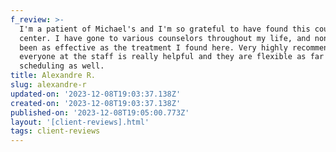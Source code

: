 ```yaml
---
f_review: >-
  I'm a patient of Michael's and I'm so grateful to have found this counseling
  center. I have gone to various counselors throughout my life, and none have
  been as effective as the treatment I found here. Very highly recommended,
  everyone at the staff is really helpful and they are flexible as far as
  scheduling as well.
title: Alexandre R.
slug: alexandre-r
updated-on: '2023-12-08T19:03:37.138Z'
created-on: '2023-12-08T19:03:37.138Z'
published-on: '2023-12-08T19:05:00.773Z'
layout: '[client-reviews].html'
tags: client-reviews
---
```




